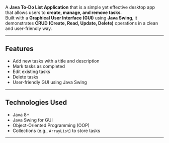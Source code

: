 A **Java To-Do List Application** that is a simple yet effective desktop app that allows users to **create, manage, and remove tasks**.  
Built with a **Graphical User Interface (GUI)** using **Java Swing**, it demonstrates **CRUD (Create, Read, Update, Delete)** operations in a clean and user-friendly way.

---

## Features

- Add new tasks with a title and description  
- Mark tasks as completed  
- Edit existing tasks  
- Delete tasks  
- User-friendly GUI using Java Swing  

---

## Technologies Used

- Java 8+  
- Java Swing for GUI  
- Object-Oriented Programming (OOP)  
- Collections (e.g., `ArrayList`) to store tasks

---

